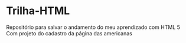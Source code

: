 # Trilha-HTML
Repositório para salvar o andamento do meu aprendizado com HTML 5
Com projeto do cadastro da página das americanas

